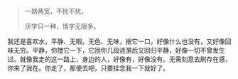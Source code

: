 
>一路两宽，不扰不扰。
>
>厌字只一种，情字无限多。

我还是喜欢水，平静、无暇。无色、无味，抿它一口，好像什么也没有，又好像回味无穷。平静，你搅它一下，它回你几段涟漪后又回归平静，好像一切不曾发生过。就像我走的这一路上，身边的人，好像有，好像没有。无需刻意去刷存在感，你来了我在。你走了，那便去吧，只要挂念我一下就好了。